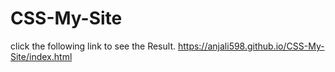 # CSS-My-Site

click the following link to see the Result.
https://anjali598.github.io/CSS-My-Site/index.html
